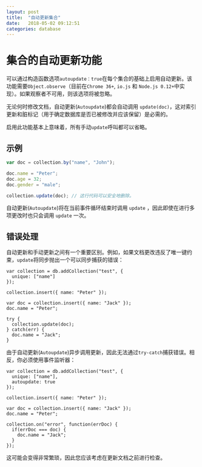 ```yaml
---
layout: post
title:  "自动更新集合"
date:   2018-05-02 09:12:51
categories: database
---
```


# 集合的自动更新功能

可以通过构造函数选项`autoupdate：true`在每个集合的基础上启用自动更新。该功能需要`Object.observe`（目前在`Chrome 36+`, `io.js` 和 `Node.js 0.12+`中实现）。如果观察者不可用，则该选项将被忽略。

无论何时修改文档，自动更新(`Autoupdate`)都会自动调用 `update(doc)`，这对索引更新和脏标记（用于确定数据库是否已被修改并应该保留）是必需的。

启用此功能基本上意味着，所有手动`update`呼叫都可以省略。

## 示例

```javascript
var doc = collection.by("name", "John");

doc.name = "Peter";
doc.age = 32;
doc.gender = "male";

collection.update(doc); // 这行代码可以安全地删除。
```

自动更新(`Autoupdate`)将在当前事件循环结束时调用 `update` ，因此即使在进行多项更改时也只会调用 `update` 一次。

## 错误处理

自动更新和手动更新之间有一个重要区别。例如，如果文档更改违反了唯一键约束，`update`将同步抛出一个可以同步捕获的错误：

```
var collection = db.addCollection("test", {
  unique: ["name"]
});

collection.insert({ name: "Peter" });

var doc = collection.insert({ name: "Jack" });
doc.name = "Peter";

try {
  collection.update(doc);
} catch(err) {
  doc.name = "Jack";
}
```

由于自动更新(`Autoupdate`)异步调用更新，因此无法通过`try-catch`捕获错误。相反，你必须使用事件监听器：

```
var collection = db.addCollection("test", {
  unique: ["name"],
  autoupdate: true
});

collection.insert({ name: "Peter" });

var doc = collection.insert({ name: "Jack" });
doc.name = "Peter";

collection.on("error", function(errDoc) {
  if(errDoc === doc) {
    doc.name = "Jack";
  }
});
```

这可能会变得非常繁琐，因此您应该考虑在更新文档之前进行检查。